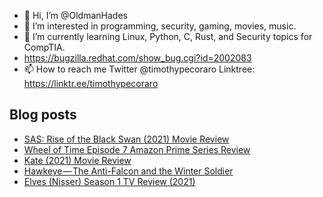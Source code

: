 - 👋 Hi, I’m @OldmanHades
- 👀 I’m interested in programming, security, gaming, movies, music.
- 🌱 I’m currently learning Linux, Python, C, Rust, and Security topics for CompTIA.
- https://bugzilla.redhat.com/show_bug.cgi?id=2002083
- 📫 How to reach me Twitter @timothypecoraro
Linktree: https://linktr.ee/timothypecoraro

## Blog posts
<!-- BLOG-POST-LIST:START -->
- [SAS: Rise of the Black Swan &lpar;2021&rpar; Movie Review](https://medium.com/@timothypecoraro/sas-rise-of-the-black-swan-2021-movie-review-7d99170d6534?source=rss-5097f5c9b801------2)
- [Wheel of Time Episode 7 Amazon Prime Series Review](https://medium.com/@timothypecoraro/amazon-prime-the-wheel-of-time-series-episode-7-review-fa8fb88c0f5d?source=rss-5097f5c9b801------2)
- [Kate &lpar;2021&rpar; Movie Review](https://medium.com/@timothypecoraro/kate-2021-movie-review-53d79a585354?source=rss-5097f5c9b801------2)
- [Hawkeye — The Anti-Falcon and the Winter Soldier](https://medium.com/theuglymonster/hawkeye-the-anti-falcon-and-the-winter-soldier-f960f56400b7?source=rss-5097f5c9b801------2)
- [Elves &lpar;Nisser&rpar; Season 1 TV Review &lpar;2021&rpar;](https://medium.com/@timothypecoraro/elves-nisser-season-1-tv-review-2021-6b4bb24f93fa?source=rss-5097f5c9b801------2)
<!-- BLOG-POST-LIST:END -->
